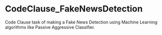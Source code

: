 # CodeClause_FakeNewsDetection
Code Clause task of making a Fake News Detection using Machine Learning algorithms like Passive Aggressive Classifier.
